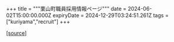 +++
title = """栗山町職員採用情報ページ"""
date = 2024-06-02T15:00:00.000Z
expiryDate = 2024-12-29T03:24:51.261Z
tags = ["kuriyama","recruit"]
+++


[[source]](https://www.town.kuriyama.hokkaido.jp/site/saiyou/)
